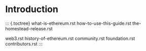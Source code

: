 Introduction
============

::: {.toctree}
what-is-ethereum.rst how-to-use-this-guide.rst the-homestead-release.rst

web3.rst history-of-ethereum.rst community.rst foundation.rst
contributors.rst
:::
